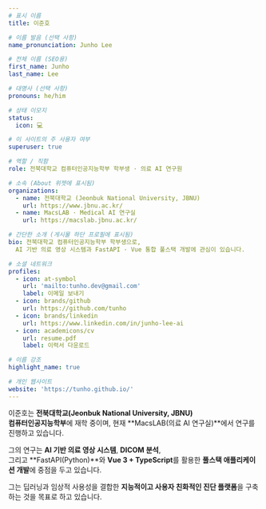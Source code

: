 ```yaml
---
# 표시 이름
title: 이준호

# 이름 발음 (선택 사항)
name_pronunciation: Junho Lee

# 전체 이름 (SEO용)
first_name: Junho
last_name: Lee

# 대명사 (선택 사항)
pronouns: he/him

# 상태 이모지
status:
  icon: 💻

# 이 사이트의 주 사용자 여부
superuser: true

# 역할 / 직함
role: 전북대학교 컴퓨터인공지능학부 학부생 · 의료 AI 연구원

# 소속 (About 위젯에 표시됨)
organizations:
  - name: 전북대학교 (Jeonbuk National University, JBNU)
    url: https://www.jbnu.ac.kr/
  - name: MacsLAB · Medical AI 연구실
    url: https://macslab.jbnu.ac.kr/

# 간단한 소개 (게시물 하단 프로필에 표시됨)
bio: 전북대학교 컴퓨터인공지능학부 학부생으로,
  AI 기반 의료 영상 시스템과 FastAPI · Vue 통합 풀스택 개발에 관심이 있습니다.

# 소셜 네트워크
profiles:
  - icon: at-symbol
    url: 'mailto:tunho.dev@gmail.com'
    label: 이메일 보내기
  - icon: brands/github
    url: https://github.com/tunho
  - icon: brands/linkedin
    url: https://www.linkedin.com/in/junho-lee-ai
  - icon: academicons/cv
    url: resume.pdf
    label: 이력서 다운로드

# 이름 강조
highlight_name: true

# 개인 웹사이트
website: 'https://tunho.github.io/'
---
```


이준호는 **전북대학교(Jeonbuk National University, JBNU)**  
**컴퓨터인공지능학부**에 재학 중이며, 현재 **MacsLAB(의료 AI 연구실)**에서 연구를 진행하고 있습니다.

그의 연구는 **AI 기반 의료 영상 시스템**, **DICOM 분석**,  
그리고 **FastAPI(Python)**와 **Vue 3 + TypeScript**를 활용한 **풀스택 애플리케이션 개발**에 중점을 두고 있습니다.

그는 딥러닝과 임상적 사용성을 결합한 **지능적이고 사용자 친화적인 진단 플랫폼**을 구축하는 것을 목표로 하고 있습니다.
